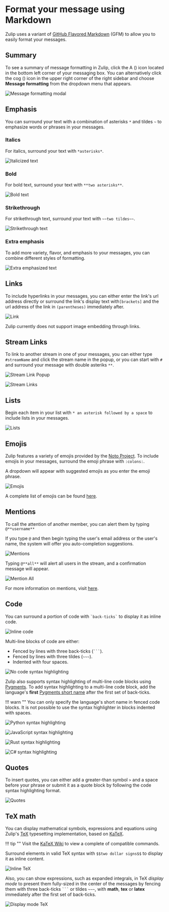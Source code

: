 # Format your message using Markdown

Zulip uses a variant of
[GitHub Flavored Markdown](https://github.com/adam-p/markdown-here/wiki/Markdown-Cheatsheet#tables)
(GFM) to allow you to easily format your messages.

## Summary

To see a summary of message formatting in Zulip, click the A (<i
class="icon-vector-font"></i>) icon located in the bottom left corner of
your messaging box. You can alternatively click the cog (<i
class="icon-vector-cog"></i>) icon in the upper right corner of the right
sidebar and choose **Message formatting** from the dropdown menu that
appears.

![Message formatting modal](/static/images/help/message-formatting-summary.png)

## Emphasis

You can surround your text with a combination of asterisks `*` and
tildes `~` to emphasize words or phrases in your messages.

### Italics

For italics, surround your text with `*asterisks*`.

![Italicized text](/static/images/help/italics-screenshot.png)

### Bold

For bold text, surround your text with `**two asterisks**`.

![Bold text](/static/images/help/bold-screenshot.png)

### Strikethrough

For strikethrough text, surround your text with `~~two tildes~~`.

![Strikethrough text](/static/images/help/strikethrough-screenshot.png)

### Extra emphasis

To add more variety, flavor, and emphasis to your messages, you can
combine different styles of formatting.

![Extra emphasized text](/static/images/help/extra-emphasis-screenshot.png)

## Links

To include hyperlinks in your messages, you can either enter the
link's url address directly or surround the link's display text
with`[brackets]` and the url address of the link in `(parentheses)`
immediately after.

![Link](/static/images/help/link-screenshot.png)

Zulip currently does not support image embedding through links.

## Stream Links

To link to another stream in one of your messages, you can either type
`#streamName` and click the stream name in the popup, or you can start
with `#` and surround your message with double asteriks `**`.

![Stream Link Popup](/static/images/help/stream-link-pop-screenshot.png)

![Stream Links](/static/images/help/stream-link-screenshot.png)

## Lists

Begin each item in your list with `* an asterisk followed by a space`
to include lists in your messages.

![Lists](/static/images/help/lists-screenshot.png)

## Emojis

Zulip features a variety of emojis provided by the
[Noto Project](https://code.google.com/p/noto/). To include emojis in
your messages, surround the emoji phrase with `:colons:`.

A dropdown will appear with suggested emojis as you enter the emoji phrase.

![Emojis](/static/images/help/emojis-screenshot.png)

A complete list of emojis can be found [here](http://www.webpagefx.com/tools/emoji-cheat-sheet/).

## Mentions

To call the attention of another member, you can alert them by typing
`@**username**`

If you type `@` and then begin typing the user's email address or the
user's name, the system will offer you auto-completion suggestions.

![Mentions](/static/images/help/mention-screenshot.png)

Typing `@**all**` will alert all users in the stream, and a
confirmation message will appear.

![Mention All](/static/images/help/all-confirm.png)

For more information on mentions, visit [here](/help/at-mention-a-team-member).

## Code

You can surround a portion of code with `` `back-ticks` `` to display it as
inline code.

![Inline code](/static/images/help/inline-code-screenshot.png)

Multi-line blocks of code are either:

- Fenced by lines with three back-ticks (` ``` `).
- Fenced by lines with three tildes (`~~~`).
- Indented with four spaces.

![No code syntax highlighting](/static/images/help/no-syntax.png)

Zulip also supports syntax highlighting of multi-line code blocks using
[Pygments](http://pygments.org). To add syntax highlighting to a multi-line code
block, add the language's **first**
[Pygments short name](http://pygments.org/docs/lexers/) after the first set of
back-ticks.

!!! warn ""
    You can only specify the language's short name in fenced code blocks.
    It is not possible to use the syntax highlighter in blocks indented with
    spaces.

![Python syntax highlighting](/static/images/help/python-syntax.png)

![JavaScript syntax highlighting](/static/images/help/javascript-syntax.png)

![Rust syntax highlighting](/static/images/help/rust-syntax.png)

![C# syntax highlighting](/static/images/help/csharp-syntax.png)

## Quotes

To insert quotes, you can either add a greater-than symbol ```>``` and
a space before your phrase or submit it as a quote block by following
the code syntax highlighting format.

![Quotes](/static/images/help/quotes-screenshot.png)

## TeX math

You can display mathematical symbols, expressions and equations using Zulip's
[TeX](http://www.tug.org/interest.html#doc) typesetting implementation,
based on [KaTeX](https://github.com/Khan/KaTeX).

!!! tip ""
    Visit the [KaTeX Wiki](https://github.com/Khan/KaTeX/wiki/Function-Support-in-KaTeX)
    to view a complete of compatible commands.

Surround elements in valid TeX syntax with `$$two dollar signs$$` to display it
as inline content.

![Inline TeX](/static/images/help/inline-tex-screenshot.png)

Also, you can show expressions, such as expanded integrals, in TeX
*display mode* to present them fully-sized in the center of the messages by
fencing them with three back-ticks ` ``` ` or tildes `~~~`, with **math**,
**tex** or **latex** immediately after the first set of back-ticks.

![Display mode TeX](/static/images/help/display-mode-tex-screenshot.png)

